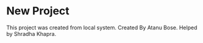 # New Project

This project was created from local system.
Created By Atanu Bose.
Helped by Shradha Khapra.